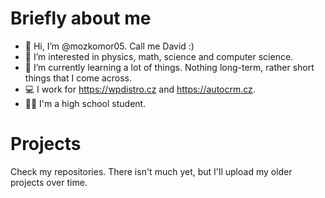 # Briefly about me

- 👋 Hi, I’m @mozkomor05. Call me David :)
- 👀 I’m interested in physics, math, science and computer science.
- 🌱 I’m currently learning a lot of things. Nothing long-term, rather short things that I come across.
- 💻 I work for https://wpdistro.cz and https://autocrm.cz.
- 👨‍🎓 I'm a high school student.

# Projects

Check my repositories. There isn't much yet, but I'll upload my older projects over time.
<!---
mozkomor05/mozkomor05 is a ✨ special ✨ repository because its `README.md` (this file) appears on your GitHub profile.
You can click the Preview link to take a look at your changes.
--->
